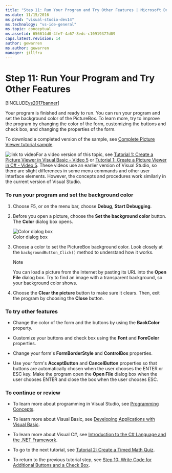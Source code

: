 ```yaml
---
title: "Step 11: Run Your Program and Try Other Features | Microsoft Docs"
ms.date: 11/15/2016
ms.prod: "visual-studio-dev14"
ms.technology: "vs-ide-general"
ms.topic: conceptual
ms.assetid: 656614d0-4fe7-4a67-8edc-c10919377d09
caps.latest.revision: 14
author: gewarren
ms.author: gewarren
manager: jillfra
---
```

# Step 11: Run Your Program and Try Other Features
[!INCLUDE[vs2017banner](../includes/vs2017banner.md)]

Your program is finished and ready to run. You can run your program and set the background color of the PictureBox. To learn more, try to improve the program by changing the color of the form, customizing the buttons and check box, and changing the properties of the form.  
  
 To download a completed version of the sample, see [Complete Picture Viewer tutorial sample](http://code.msdn.microsoft.com/Complete-Picture-Viewer-7d91d3a8).  
  
 ![link to video](../data-tools/media/playvideo.gif "PlayVideo")For a video version of this topic, see [Tutorial 1: Create a Picture Viewer in Visual Basic - Video 5](http://go.microsoft.com/fwlink/?LinkId=205216) or [Tutorial 1: Create a Picture Viewer in C# - Video 5](http://go.microsoft.com/fwlink/?LinkId=205206). These videos use an earlier version of Visual Studio, so there are slight differences in some menu commands and other user interface elements. However, the concepts and procedures work similarly in the current version of Visual Studio.  
  
### To run your program and set the background color  
  
1. Choose F5, or on the menu bar, choose **Debug**, **Start Debugging**.  
  
2. Before you open a picture, choose the **Set the background color** button. The **Color** dialog box opens.  
  
     ![Color dialog box](../ide/media/express-colordialog.png "Express_ColorDialog")  
Color dialog box  
  
3. Choose a color to set the PictureBox background color. Look closely at the `backgroundButton_Click()` method to understand how it works.  
  
    > [!NOTE]
    > You can load a picture from the Internet by pasting its URL into the **Open File** dialog box. Try to find an image with a transparent background, so your background color shows.  
  
4. Choose the **Clear the picture** button to make sure it clears. Then, exit the program by choosing the **Close** button.  
  
### To try other features  
  
- Change the color of the form and the buttons by using the **BackColor** property.  
  
- Customize your buttons and check box using the **Font** and **ForeColor** properties.  
  
- Change your form's **FormBorderStyle** and **ControlBox** properties.  
  
- Use your form's **AcceptButton** and **CancelButton** properties so that buttons are automatically chosen when the user chooses the ENTER or ESC key. Make the program open the **Open File** dialog box when the user chooses ENTER and close the box when the user chooses ESC.  
  
### To continue or review  
  
- To learn more about programming in Visual Studio, see [Programming Concepts](https://msdn.microsoft.com/library/65c12cca-af4f-4017-886e-2dbc00a189d6).  
  
- To learn more about Visual Basic, see [Developing Applications with Visual Basic](https://msdn.microsoft.com/library/1e1c0c81-6d95-4167-a98b-44b1efb6d25f).  
  
- To learn more about Visual C#, see [Introduction to the C# Language and the .NET Framework](https://msdn.microsoft.com/library/0a2dff4e-cd84-42ff-8141-e89889b24081).  
  
- To go to the next tutorial, see [Tutorial 2: Create a Timed Math Quiz](../ide/tutorial-2-create-a-timed-math-quiz.md).  
  
- To return to the previous tutorial step, see [Step 10: Write Code for Additional Buttons and a Check Box](../ide/step-10-write-code-for-additional-buttons-and-a-check-box.md).
